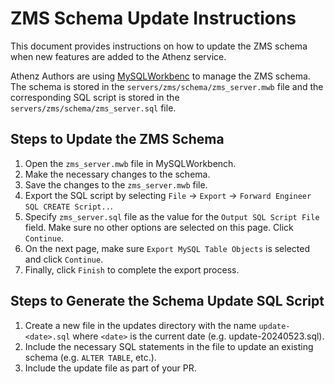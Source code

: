 # ZMS Schema Update Instructions

This document provides instructions on how to update the ZMS schema when new features are
added to the Athenz service.

Athenz Authors are using [MySQLWorkbenc](https://dev.mysql.com/downloads/workbench/) to
manage the ZMS schema. The schema is stored in the `servers/zms/schema/zms_server.mwb` file
and the corresponding SQL script is stored in the `servers/zms/schema/zms_server.sql` file.

## Steps to Update the ZMS Schema

1. Open the `zms_server.mwb` file in MySQLWorkbench.
2. Make the necessary changes to the schema.
3. Save the changes to the `zms_server.mwb` file.
4. Export the SQL script by selecting `File` -> `Export` -> `Forward Engineer SQL CREATE Script..`.
5. Specify `zms_server.sql` file as the value for the `Output SQL Script File` field. Make sure no
   other options are selected on this page. Click `Continue`.
6. On the next page, make sure `Export MySQL Table Objects` is selected and click `Continue`.
7. Finally, click `Finish` to complete the export process.

## Steps to Generate the Schema Update SQL Script

1. Create a new file in the updates directory with the name `update-<date>.sql` where `<date>` is
   the current date (e.g. update-20240523.sql).
2. Include the necessary SQL statements in the file to update an existing schema (e.g. `ALTER TABLE`, etc.).
3. Include the update file as part of your PR.
